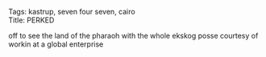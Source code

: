 Tags: kastrup, seven four seven, cairo  
Title: PERKED  
  
off to see the land of the pharaoh with the whole ekskog posse courtesy of workin at a global enterprise  
